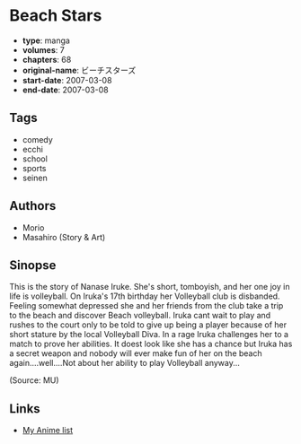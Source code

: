 # Beach Stars

-   **type**: manga
-   **volumes**: 7
-   **chapters**: 68
-   **original-name**: ビーチスターズ
-   **start-date**: 2007-03-08
-   **end-date**: 2007-03-08

## Tags

-   comedy
-   ecchi
-   school
-   sports
-   seinen

## Authors

-   Morio
-   Masahiro (Story & Art)

## Sinopse

This is the story of Nanase Iruke. She's short, tomboyish, and her one joy in life is volleyball. On Iruka's 17th birthday her Volleyball club is disbanded. Feeling somewhat depressed she and her friends from the club take a trip to the beach and discover Beach volleyball. Iruka cant wait to play and rushes to the court only to be told to give up being a player because of her short stature by the local Volleyball Diva. In a rage Iruka challenges her to a match to prove her abilities. It doest look like she has a chance but Iruka has a secret weapon and nobody will ever make fun of her on the beach again....well....Not about her ability to play Volleyball anyway...

(Source: MU)

## Links

-   [My Anime list](https://myanimelist.net/manga/1730/Beach_Stars)
